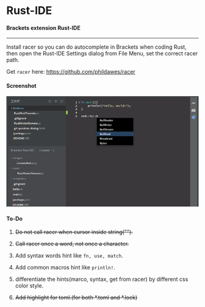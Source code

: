 # Rust-IDE
#### Brackets extension Rust-IDE
----

Install racer so you can do autocomplete in Brackets when coding Rust, then open the Rust-IDE Settings dialog from File Menu, set the correct racer path.

Get ``racer`` here: 
https://github.com/phildawes/racer

#### Screenshot
![Rust-IDE](https://raw.githubusercontent.com/rrandom/Brackets-Rust-IDE/master/images/screenshot.png)



#### To-Do
1. ~~Do not call racer when cursor inside string("").~~
    <!-- search for codemirror might be helpful, because codemirror could highlight string. and check http://matt.might.net/articles/parsing-bibtex/-->
    
2. ~~Call racer once a word, not once a character.~~
    <!-- maybe need a variable to track current word -->

3. Add syntax words hint like ``fn, use, match``.

4. Add common macros hint like ``println!``.

5. differentiate the hints(marco, syntax, get from racer) by different css color style.

6. ~~Add highlight for toml.(for both *.toml and *.lock)~~
    <!-- check out http://codemirror.net/mode/toml/index.html -->
    
<!-- 
7. Codemirror or codemirror in brackets might have bug that can't highlight rust correctly. check it
-->